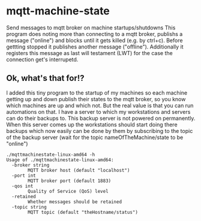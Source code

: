 # mqtt-machine-state

Send messages to mqtt broker on machine startups/shutdowns
This program does noting more than connecting to a mqtt broker, publishs a message ("online") and blocks until it gets killed (e.g. by ctrl+c). 
Before gettting stopped it publishes another message ("offline"). Additionally it registers this message as last will testament (LWT) for the case the connection get's interrupetd. 

## Ok, what's that for!?

I added this tiny program to the startup of my machines so each machine getting up and down publish their states to the mqtt broker, so you know which machines are up and which not. But the real value is that you can run automations on that. I have a server to which my workstations and servers can do their backups to. This backup server is not powered on permanently. When this server comes up the workstations should start doing there backups which now easily can be done by them by subscribing to the topic of the backup server (wait for the topic nameOfTheMachine/state to be "online")

```
./mqttmachinestate-linux-amd64 -h
Usage of ./mqttmachinestate-linux-amd64:
  -broker string
        MQTT broker host (default "localhost")
  -port int
        MQTT broker port (default 1883)
  -qos int
        Quality of Service (QoS) level
  -retained
        Whether messages should be retained
  -topic string
        MQTT topic (default "theHostname/status")
```
